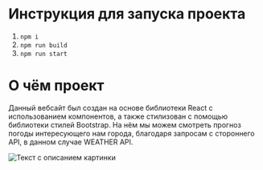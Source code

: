# Инструкция для запуска проекта
1. `npm i`
2. `npm run build`
3. `npm run start`

# О чём проект
Данный вебсайт был создан на основе библиотеки React с использованием компонентов, а также стилизован с помощью библиотеки стилей Bootstrap. На нём мы можем смотреть прогноз погоды интересующего нам города, благодаря запросам с стороннего API, в данном случае WEATHER API.

<image src="src/img/test.jpg" alt="Текст с описанием картинки">